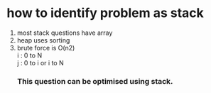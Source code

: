 # how to identify problem as stack
1. most stack questions have array
2. heap uses sorting
3. brute force is O(n2)  
    i : 0 to N  
    j : 0 to i or i to N  
    ### This question can be optimised using stack.
    
